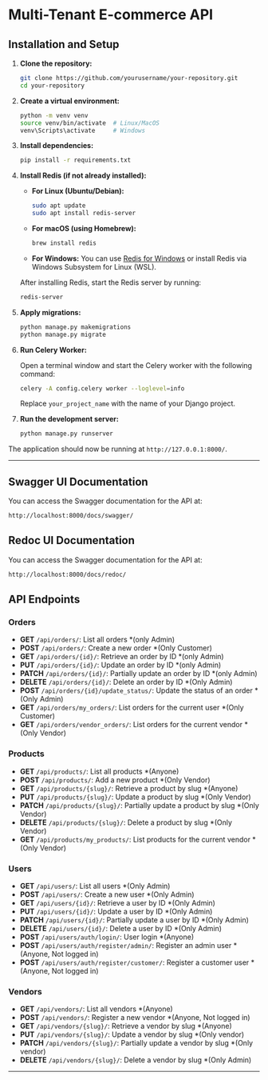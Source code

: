 # Multi-Tenant E-commerce API

## Installation and Setup

1. **Clone the repository:**
    ```bash
    git clone https://github.com/yourusername/your-repository.git
    cd your-repository
    ```

2. **Create a virtual environment:**
    ```bash
    python -m venv venv
    source venv/bin/activate  # Linux/MacOS
    venv\Scripts\activate     # Windows
    ```

3. **Install dependencies:**
    ```bash
    pip install -r requirements.txt
    ```

4. **Install Redis (if not already installed):**

    - **For Linux (Ubuntu/Debian):**
      ```bash
      sudo apt update
      sudo apt install redis-server
      ```

    - **For macOS (using Homebrew):**
      ```bash
      brew install redis
      ```

    - **For Windows:**
      You can use [Redis for Windows](https://github.com/microsoftarchive/redis/releases) or install Redis via Windows Subsystem for Linux (WSL).

    After installing Redis, start the Redis server by running:
    ```bash
    redis-server
    ```

5. **Apply migrations:**
    ```bash
    python manage.py makemigrations
    python manage.py migrate
    ```

6. **Run Celery Worker:**

    Open a terminal window and start the Celery worker with the following command:

    ```bash
    celery -A config.celery worker --loglevel=info
    ```

    Replace `your_project_name` with the name of your Django project.

7. **Run the development server:**
    ```bash
    python manage.py runserver
    ```

The application should now be running at `http://127.0.0.1:8000/`.

---
## Swagger UI Documentation

You can access the Swagger documentation for the API at:

```bash
http://localhost:8000/docs/swagger/
```
## Redoc UI Documentation

You can access the Swagger documentation for the API at:

```bash
http://localhost:8000/docs/redoc/
```

## API Endpoints

### Orders

- **GET** `/api/orders/`: List all orders *(only Admin)
- **POST** `/api/orders/`: Create a new order *(Only Customer)
- **GET** `/api/orders/{id}/`: Retrieve an order by ID *(only Admin)
- **PUT** `/api/orders/{id}/`: Update an order by ID *(only Admin)
- **PATCH** `/api/orders/{id}/`: Partially update an order by ID *(only Admin)
- **DELETE** `/api/orders/{id}/`: Delete an order by ID *(Only Admin)
- **POST** `/api/orders/{id}/update_status/`: Update the status of an order *(Only Admin)
- **GET** `/api/orders/my_orders/`: List orders for the current user *(Only Customer)
- **GET** `/api/orders/vendor_orders/`: List orders for the current vendor *(Only Vendor)

### Products

- **GET** `/api/products/`: List all products *(Anyone)
- **POST** `/api/products/`: Add a new product *(Only Vendor)
- **GET** `/api/products/{slug}/`: Retrieve a product by slug *(Anyone)
- **PUT** `/api/products/{slug}/`: Update a product by slug *(Only Vendor)
- **PATCH** `/api/products/{slug}/`: Partially update a product by slug *(Only Vendor)
- **DELETE** `/api/products/{slug}/`: Delete a product by slug *(Only Vendor)
- **GET** `/api/products/my_products/`: List products for the current vendor *(Only Vendor)

### Users

- **GET** `/api/users/`: List all users *(Only Admin)
- **POST** `/api/users/`: Create a new user *(Only Admin)
- **GET** `/api/users/{id}/`: Retrieve a user by ID *(Only Admin)
- **PUT** `/api/users/{id}/`: Update a user by ID *(Only Admin)
- **PATCH** `/api/users/{id}/`: Partially update a user by ID *(Only Admin)
- **DELETE** `/api/users/{id}/`: Delete a user by ID *(Only Admin)
- **POST** `/api/users/auth/login/`: User login *(Anyone)
- **POST** `/api/users/auth/register/admin/`: Register an admin user *(Anyone, Not logged in)
- **POST** `/api/users/auth/register/customer/`: Register a customer user *(Anyone, Not logged in)

### Vendors

- **GET** `/api/vendors/`: List all vendors *(Anyone)
- **POST** `/api/vendors/`: Register a new vendor *(Anyone, Not logged in)
- **GET** `/api/vendors/{slug}/`: Retrieve a vendor by slug *(Anyone)
- **PUT** `/api/vendors/{slug}/`: Update a vendor by slug *(Only vendor)
- **PATCH** `/api/vendors/{slug}/`: Partially update a vendor by slug *(Only vendor)
- **DELETE** `/api/vendors/{slug}/`: Delete a vendor by slug *(Only Admin)

---